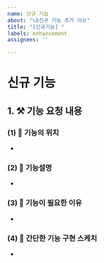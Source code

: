 ```yaml
---
name: 신규 기능
about: "\b신규 기능 추가 이슈"
title: "[신규기능] "
labels: enhancement
assignees: ''

---
```


# 신규 기능
## 1. :hammer_and_pick: 기능 요청 내용
### (1) :round_pushpin: 기능의 위치
- 
### (2) :memo: 기능설명
-
### (3) :memo: 기능이 필요한 이유
- 
### (4) :triangular_ruler: 간단한 기능 구현 스케치
-
